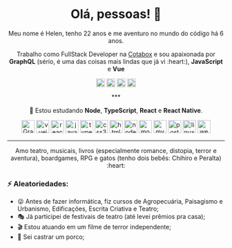 <h1 align="center">Olá, pessoas! 👋</h1>

<p align="center">
  Meu nome é Helen, tenho 22 anos e me aventuro no mundo do código há 6 anos.
</p>
<p align="center">
  Trabalho como FullStack Developer na <a href="https://cotabox.com.br/" target="_blank">Cotabox</a> e sou apaixonada por <strong>GraphQL</strong> (sério, é uma das coisas mais lindas que já vi :heart:), <strong>JavaScript</strong> e <strong>Vue</strong>
</p>

<p align="center">
  <a href="https://linkedin.com/in/helendiashd" target="_blank"><img align="center" src="https://cdn.jsdelivr.net/npm/simple-icons@3.0.1/icons/linkedin.svg" alt="helendiashd" height="20" width="20" /></a>
  <a href="https://twitter.com/helendiashd" target="_blank"><img align="center" src="https://cdn.jsdelivr.net/npm/simple-icons@3.0.1/icons/twitter.svg" alt="helendiashd" height="20" width="20" /></a>
  <a href="https://dev.to/helendiashd" target="_blank"><img align="center" src="https://cdn.jsdelivr.net/npm/simple-icons@3.0.1/icons/dev-dot-to.svg" alt="helendias" height="20" width="20" /></a>
  <a href="https://instagram.com/helendias.hd" target="_blank"><img align="center" src="https://cdn.jsdelivr.net/npm/simple-icons@3.0.1/icons/instagram.svg" alt="helendias.hd" height="20" width="20" /></a>
</p>

<p align="center">***</p>

<p align="center">🌱 Estou estudando <strong>Node</strong>, <strong>TypeScript</strong>, <strong>React</strong> e <strong>React Native</strong>.</p>

<p align="center">
  <img src="https://upload.wikimedia.org/wikipedia/commons/thumb/1/17/GraphQL_Logo.svg/1024px-GraphQL_Logo.svg.png" alt="GraphQL" width="30" height="30"/>
  <img src="https://konpa.github.io/devicon/devicon.git/icons/vuejs/vuejs-original-wordmark.svg" alt="vuejs" width="30" height="30"/>
  <img src="https://konpa.github.io/devicon/devicon.git/icons/react/react-original-wordmark.svg" alt="react" width="30" height="30"/>
  <img src="https://konpa.github.io/devicon/devicon.git/icons/javascript/javascript-original.svg" alt="javascript" width="30" height="30"/>
  <img src="https://konpa.github.io/devicon/devicon.git/icons/typescript/typescript-original.svg" alt="typescript" width="30" height="30"/>
  <img src="https://konpa.github.io/devicon/devicon.git/icons/css3/css3-original-wordmark.svg" alt="css3" width="30" height="30"/>
  <img src="https://konpa.github.io/devicon/devicon.git/icons/html5/html5-original-wordmark.svg" alt="html5" width="30" height="30"/>
  <img src="https://konpa.github.io/devicon/devicon.git/icons/nodejs/nodejs-original-wordmark.svg" alt="nodejs" width="30" height="30"/>
  <img src="https://konpa.github.io/devicon/devicon.git/icons/mongodb/mongodb-original-wordmark.svg" alt="mongodb" width="30" height="30"/>
  <img src="https://konpa.github.io/devicon/devicon.git/icons/mysql/mysql-original-wordmark.svg" alt="mysql" width="30" height="30"/>
  <img src="https://konpa.github.io/devicon/devicon.git/icons/postgresql/postgresql-original-wordmark.svg" alt="postgresql" width="30" height="30"/>
  <img src="https://konpa.github.io/devicon/devicon.git/icons/linux/linux-original.svg" alt="linux" width="30" height="30"/>
  <img src="https://konpa.github.io/devicon/devicon.git/icons/webpack/webpack-original.svg" alt="webpack" width="30" height="30"/>
</p>


***

<p align="center">Amo teatro, musicais, livros (especialmente romance, distopia, terror e aventura), boardgames, RPG e gatos (tenho dois bebês: Chihiro e Peralta) :heart:</p>

### ⚡ Aleatoriedades:
- :stuck_out_tongue_winking_eye: Antes de fazer informática, fiz cursos de Agropecuária, Paisagismo e Urbanismo, Edificações, Escrita Criativa e Teatro;
- :performing_arts: Já participei de festivais de teatro (até levei prêmios pra casa);
- :clapper: Estou atuando em um filme de terror independente;
- :pig: Sei castrar um porco;

